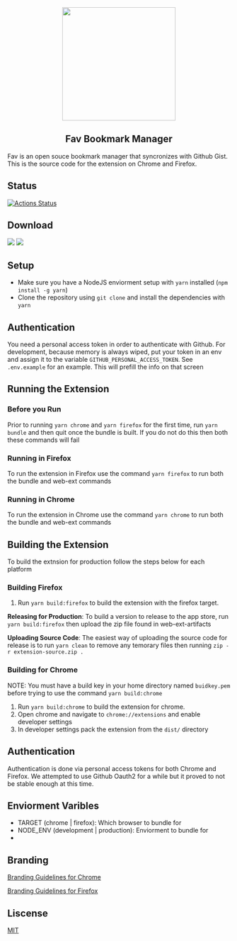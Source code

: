 
<div align="center">
  <image src="icon.png" height="256" width="256">
  <h2>Fav Bookmark Manager</h2>
</div>

Fav is an open souce bookmark manager that syncronizes with Github Gist. This is the source code for the extension on Chrome and Firefox.

## Status

[![Actions Status](https://github.com/fav-sh/extension/workflows/tests/badge.svg)](https://github.com/fav-sh/extension/actions)

## Download

<a href="https://chrome.google.com/webstore/detail/fav-bookmark-manager/gammmbkeceiljlgijimbhhgkfmiejnkl?hl=en" target="_blank" alt="chrome-download"><image src="resources/chrome.png"></a>
<a href="https://addons.mozilla.org/en-US/firefox/addon/fav/" target="_blank" alt="firefox-download"><image src="resources/firefox.png"></a>


## Setup

* Make sure you have a NodeJS enviorment setup with `yarn` installed (`npm install -g yarn`)
* Clone the repository using `git clone` and install the dependencies with `yarn`


## Authentication

You need a personal access token in order to authenticate with Github. For development, because memory is always wiped, put your token in an env and assign it to the variable `GITHUB_PERSONAL_ACCESS_TOKEN`. See `.env.example` for an example. This will prefill the info on that screen

## Running the Extension

### Before you Run

Prior to running `yarn chrome` and `yarn firefox` for the first time, run `yarn bundle` and then quit once the bundle is built. 
If you do not do this then both these commands will fail

### Running in Firefox

To run the extension in Firefox use the command `yarn firefox` to run both the bundle and web-ext commands

### Running in Chrome

To run the extension in Chrome use the command `yarn chrome` to run both the bundle and web-ext commands


## Building the Extension

To build the extnsion for production follow the steps below for each platform

### Building Firefox

1. Run `yarn build:firefox` to build the extension with the firefox target.

**Releasing for Production**: To build a version to release to the app store, run `yarn build:firefox` then upload the zip file found in web-ext-artifacts

**Uploading Source Code**: The easiest way of uploading the source code for release is to run `yarn clean` to remove any temorary files then running `zip -r extension-source.zip .`


### Building for Chrome

NOTE: You must have a build key in your home directory named `buidkey.pem` before trying to use the command `yarn build:chrome`

1. Run `yarn build:chrome` to build the extension for chrome.
2. Open chrome and navigate to `chrome://extensions` and enable developer settings
3. In developer settings pack the extension from the `dist/` directory


## Authentication

Authentication is done via personal access tokens for both Chrome and Firefox. We attempted to use Github Oauth2 for a while but it proved to not be stable enough at this time.


## Enviorment Varibles

* TARGET (chrome | firefox): Which browser to bundle for
* NODE_ENV (development | production): Enviorment to bundle for
* 


## Branding

[Branding Guidelines for Chrome](https://blog.mozilla.org/addons/2015/11/10/promote-your-add-ons-with-the-get-the-add-on-button/)

[Branding Guidelines for Firefox](https://blog.mozilla.org/addons/2015/11/10/promote-your-add-ons-with-the-get-the-add-on-button/)



## Liscense

[MIT](LICENSE.md)